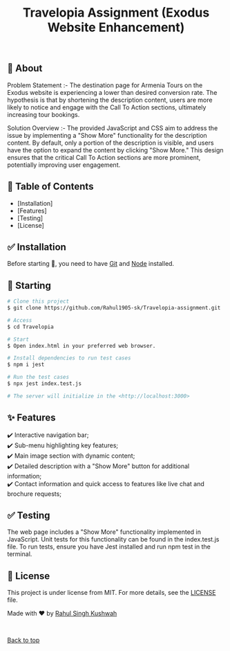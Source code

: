  
<h1 align="center">Travelopia Assignment <span> (Exodus Website Enhancement) </span> </h1>
 
 

 
<br>

## :dart: About ##

 Problem Statement :-
The destination page for Armenia Tours on the Exodus website is experiencing a lower than desired conversion rate. The hypothesis is that by shortening the description content, users are more likely to notice and engage with the Call To Action sections, ultimately increasing tour bookings.


Solution Overview :-
The provided JavaScript and CSS aim to address the issue by implementing a "Show More" functionality for the description content. By default, only a portion of the description is visible, and users have the option to expand the content by clicking "Show More." This design ensures that the critical Call To Action sections are more prominent, potentially improving user engagement.



## :rocket: Table of Contents  ##
 
- [Installation]  
- [Features]
- [Testing] 
- [License]



## :white_check_mark: Installation ##

Before starting :checkered_flag:, you need to have [Git](https://git-scm.com) and [Node](https://nodejs.org/en/) installed.

## :checkered_flag: Starting ##

```bash
# Clone this project
$ git clone https://github.com/Rahul1905-sk/Travelopia-assignment.git

# Access
$ cd Travelopia

# Start
$ Open index.html in your preferred web browser.

# Install dependencies to run test cases
$ npm i jest

# Run the test cases
$ npx jest index.test.js

# The server will initialize in the <http://localhost:3000>
```

## :sparkles: Features ##
 
:heavy_check_mark: Interactive navigation bar; \
:heavy_check_mark: Sub-menu highlighting key features; \
:heavy_check_mark: Main image section with dynamic content; \
:heavy_check_mark: Detailed description with a "Show More" button for additional information; \
:heavy_check_mark: Contact information and quick access to features like live chat and brochure requests;
 

## :white_check_mark: Testing ## 

The web page includes a "Show More" functionality implemented in JavaScript. Unit tests for this functionality can be found in the index.test.js file. To run tests, ensure you have Jest installed and run npm test in the terminal.


## :memo: License ##

This project is under license from MIT. For more details, see the [LICENSE](LICENSE.md) file.


Made with :heart: by <a href="https://github.com/Rahul1905-sk" target="_blank">Rahul Singh Kushwah</a>

&#xa0;

<a href="#top">Back to top</a>
